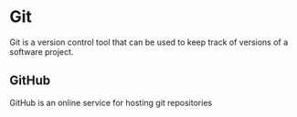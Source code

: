 # Git

Git is a version control tool that can be used to keep track of versions of a software project.







## GitHub







GitHub is an online service for hosting git repositories
